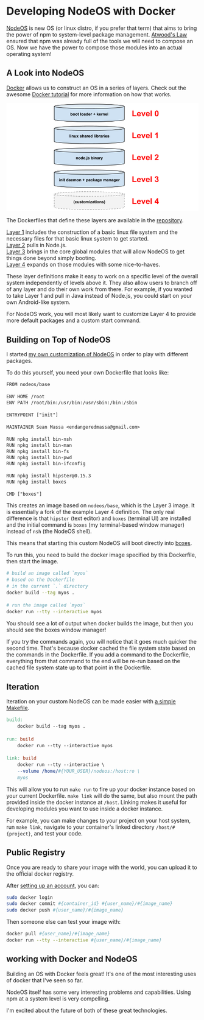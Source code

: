 # Developing NodeOS with Docker

[NodeOS](http://node-os.com) is new OS
(or linux distro, if you prefer that term)
that aims to bring the power of npm
to system-level package management.
[Atwood's Law](http://www.codinghorror.com/blog/2007/07/the-principle-of-least-power.html) 
ensured that 
npm was already full of
the tools we will need
to compose an OS.
Now we have the power to
compose those modules
into an actual operating system!

## A Look into NodeOS

[Docker](https://www.docker.io)
allows us to construct an OS
in a series of layers.
Check out the awesome
[Docker tutorial](https://www.docker.io/gettingstarted)
for more information
on how that works.

![NodeOS Breakdown](images/nodeos_breakdown.png)

The Dockerfiles that define these layers
are available in the
[repository](https://github.com/NodeOS/NodeOS-Docker).

[Layer 1](https://github.com/NodeOS/NodeOS-Docker/tree/master/Layer1-linux)
includes the construction of a basic linux file system
and the necessary files
for that basic linux system to get started.<br>
[Layer 2](https://github.com/NodeOS/NodeOS-Docker/tree/master/Layer2-nodejs)
pulls in Node.js.<br>
[Layer 3](https://github.com/NodeOS/NodeOS-Docker/tree/master/Layer3-base)
brings in
the core global modules
that will allow NodeOS
to get things done beyond simply booting.<br>
[Layer 4](https://github.com/NodeOS/NodeOS-Docker/tree/master/Layer4-custom)
expands on those modules
with some nice-to-haves.

These layer definitions make it
easy to work on a specific
level of the overall system
independently of levels above it.
They also allow users to branch off of any layer
and do their own work from there.
For example, if you wanted to take Layer 1
and pull in Java instead of Node.js,
you could start on your own
Android-like system.

For NodeOS work, you will most likely want to
customize Layer 4 to provide more
default packages and 
a custom start command.

## Building on Top of NodeOS

I started
[my own customization of NodeOS](https://github.com/EndangeredMassa/massa-os)
in order to play with different packages.

To do this yourself,
you need your own Dockerfile that looks like:

```
FROM nodeos/base

ENV HOME /root
ENV PATH /root/bin:/usr/bin:/usr/sbin:/bin:/sbin

ENTRYPOINT ["init"]

MAINTAINER Sean Massa <endangeredmassa@gmail.com>

RUN npkg install bin-nsh
RUN npkg install bin-man
RUN npkg install bin-fs
RUN npkg install bin-pwd
RUN npkg install bin-ifconfig

RUN npkg install hipster@0.15.3
RUN npkg install boxes

CMD ["boxes"]
```

This creates an image based on `nodeos/base`,
which is the Layer 3 image.
It is essentially a fork of
the example Layer 4 definition.
The only real difference is that
`hipster` (text editor)
and `boxes` (terminal UI)
are installed
and the initial command is `boxes`
(my terminal-based window manager)
instead of `nsh` (the NodeOS shell).

This means that starting this custom NodeOS
will boot directly into
[boxes](https://github.com/EndangeredMassa/boxes).

To run this, you need to build the docker image specified by this Dockerfile, then start the image.

```bash
# build an image called `myos`
# based on the Dockerfile
# in the current `.` directory
docker build --tag myos .

# run the image called `myos`
docker run --tty --interactive myos
```

You should see a lot of output
when docker builds the image,
but then you should see
the boxes window manager!

If you try the commands again,
you will notice that
it goes much quicker the second time.
That's because docker cached
the file system state
based on the commands
in the Dockerfile.
If you add a command to the Dockerfile,
everything from that command
to the end will be re-run
based on the cached file system state
up to that point in the Dockerfile.


## Iteration

Iteration on your custom NodeOS
can be made easier with
[a simple Makefile](https://github.com/EndangeredMassa/massa-os/blob/master/Makefile).


```makefile
build:
	docker build --tag myos .

run: build
	docker run --tty --interactive myos

link: build
	docker run --tty --interactive \
	--volume /home/#{YOUR_USER}/nodeos:/host:ro \
	myos
```

This will allow you
to run `make run`
to fire up your docker instance
based on your current Dockerfile.
`make link` will do the same,
but also mount the path provided
inside the docker instance at `/host`. 
Linking makes it useful
for developing modules
you want to use
inside a docker instance.

For example,
you can make changes to your project
on your host system,
run `make link`,
navigate to your container's linked directory
`/host/#{project}`,
and test your code.


## Public Registry

Once you are ready to share your image
with the world, you can upload it
to the official docker registry.

After
[setting up an account](https://www.docker.io/account/signup/),
you can:

```bash
sudo docker login
sudo docker commit #{container_id} #{user_name}/#{image_name}
sudo docker push #{user_name}/#{image_name}
```

Then someone else can test your image with:

```bash
docker pull #{user_name}/#{image_name}
docker run --tty --interactive #{user_name}/#{image_name}
```

## working with Docker and NodeOS

Building an OS with Docker feels great!
It's one of the most interesting uses of
docker that I've seen so far.

NodeOS itself has some very interesting problems and capabilities.
Using npm at a system level is very compelling.

I'm excited about the future of both of these great technologies.